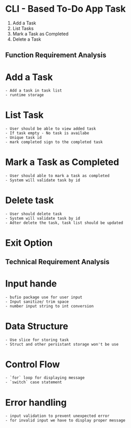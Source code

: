 # CLI - Based To-Do App Task

1. Add a Task
2. List Tasks
3. Mark a Task as Completed
4. Delete a Task

## Function Requirement Analysis

# Add a Task

    - Add a task in task list
    - runtime storage

# List Task

    - User should be able to view added task
    - If task empty - No task is availabe
    - Unique task id
    - mark completed sign to the completed task

# Mark a Task as Completed

    - User should able to mark a task as completed
    - System will validate task by id

# Delete task

    - User should delete task
    - System will validate task by id
    - Adter delete the task, task list should be updated

# Exit Option

## Technical Requirement Analysis

# Input hande

    - bufio package use for user input
    - Input sanitize/ trim space
    - number input string to int conversion

# Data Structure

    - Use slice for storing task
    - Struct and other persistant storage won't be use

# Control Flow

    - `for` loop for displaying message
    - `switch` case statement

# Error handling

    - input validation to prevent unexpected error
    - for invalid input we have to display proper message
